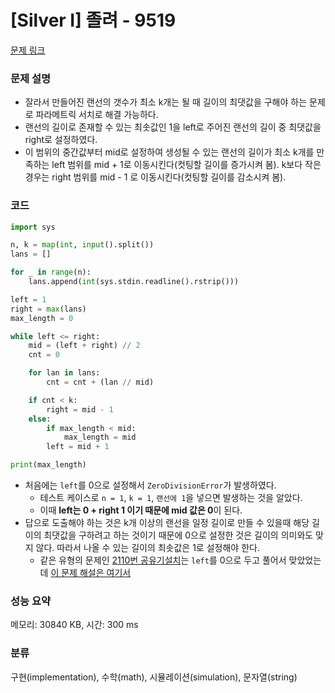 # [Silver I] 졸려 - 9519 

[문제 링크](https://www.acmicpc.net/problem/9519) 

### 문제 설명
- 잘라서 만들어진 랜선의 갯수가 최소 k개는 될 때 길이의 최댓값을 구해야 하는 문제로 파라메트릭 서치로 해결 가능하다.
- 랜선의 길이로 존재할 수 있는 최솟값인 1을 left로 주어진 랜선의 길이 중 최댓값을 right로 설정하였다.
- 이 범위의 중간값부터 mid로 설정하여 생성될 수 있는 랜선의 길이가 최소 k개를 만족하는 left 범위를 mid + 1로 이동시킨다(컷팅할 길이를 증가시켜 봄). k보다 작은 경우는 right 범위를 mid - 1 로 이동시킨다(컷팅할 길이를 감소시켜 봄).

### 코드
```python
import sys

n, k = map(int, input().split())
lans = []

for _ in range(n):
    lans.append(int(sys.stdin.readline().rstrip()))

left = 1
right = max(lans)
max_length = 0

while left <= right:
    mid = (left + right) // 2
    cnt = 0

    for lan in lans:
        cnt = cnt + (lan // mid)

    if cnt < k:
        right = mid - 1
    else:
        if max_length < mid:
            max_length = mid
        left = mid + 1

print(max_length)
```
- 처음에는 `left`를 0으로 설정해서 `ZeroDivisionError`가 발생하였다.
  - 테스트 케이스로 `n = 1`, `k = 1`, `랜선에 1`을 넣으면 발생하는 것을 알았다.
  - 이때 **left는 0 + right 1 이기 때문에 mid 값은 0**이 된다.
- 답으로 도출해야 하는 것은 k개 이상의 랜선을 일정 길이로 만들 수 있을때 해당 길이의 최댓값을 구하려고 하는 것이기 때문에 0으로 설정한 것은 길이의 의미와도 맞지 않다. 따라서 나올 수 있는 길이의 최솟값은 1로 설정해야 한다.
  - 같은 유형의 문제인 [2110번 공유기설치](https://www.acmicpc.net/problem/2110)는 `left`를 0으로 두고 풀어서 맞았었는데 [이 문제 해설은 여기서](https://velog.io/@jinlee/%EB%B0%B1%EC%A4%80-%EA%B3%B5%EC%9C%A0%EA%B8%B0-%EC%84%A4%EC%B9%98)

### 성능 요약

메모리: 30840 KB, 시간: 300 ms

### 분류

구현(implementation), 수학(math), 시뮬레이션(simulation), 문자열(string)

